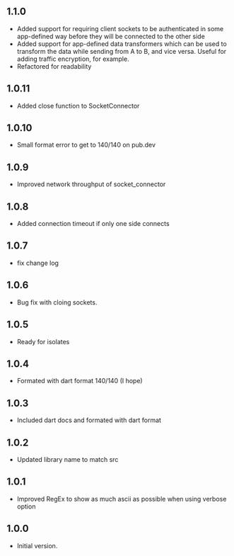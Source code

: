 ## 1.1.0
- Added support for requiring client sockets to be authenticated in some 
  app-defined way before they will be connected to the other side
- Added support for app-defined data transformers which can be used to 
  transform the data while sending from A to B, and vice versa. Useful for
  adding traffic encryption, for example.
- Refactored for readability

## 1.0.11
- Added close function to SocketConnector

## 1.0.10
- Small format error to get to 140/140 on pub.dev

## 1.0.9
- Improved network throughput of socket_connector

## 1.0.8

- Added connection timeout if only one side connects
## 1.0.7

- fix change log
## 1.0.6

- Bug fix with cloing sockets.
## 1.0.5

- Ready for isolates
## 1.0.4

- Formated with dart format 140/140 (I hope)
## 1.0.3

- Included dart docs and formated with dart format

## 1.0.2

- Updated library name to match src

## 1.0.1

- Improved RegEx to show as much ascii as possible when using verbose option

## 1.0.0

- Initial version.
